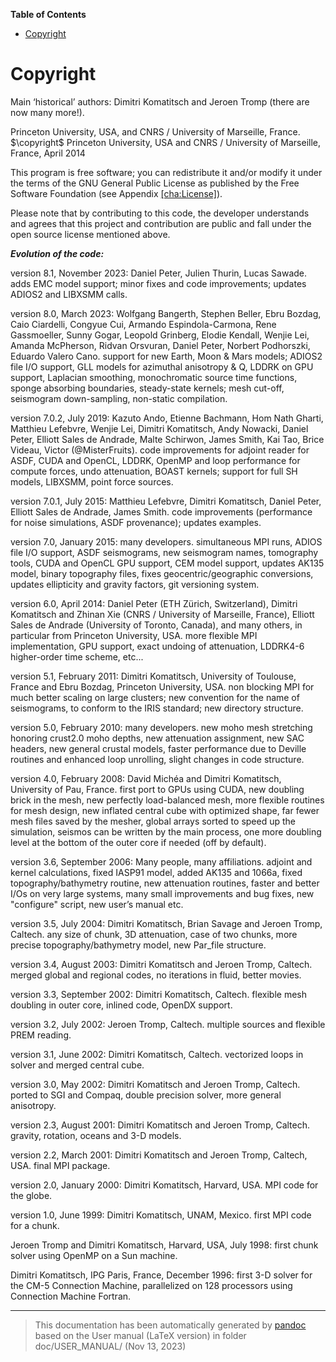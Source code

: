 **Table of Contents**

- [Copyright](#cha:Copyright)

Copyright
=========

Main ‘historical’ authors: Dimitri Komatitsch and Jeroen Tromp (there are now many more!).

Princeton University, USA, and CNRS / University of Marseille, France. $\copyright$ Princeton University, USA and CNRS / University of Marseille, France, April 2014

This program is free software; you can redistribute it and/or modify it under the terms of the GNU General Public License as published by the Free Software Foundation (see Appendix [\[cha:License\]](#cha:License)).

Please note that by contributing to this code, the developer understands and agrees that this project and contribution are public and fall under the open source license mentioned above.

***Evolution of the code:***

version 8.1, November 2023: Daniel Peter, Julien Thurin, Lucas Sawade. adds EMC model support; minor fixes and code improvements; updates ADIOS2 and LIBXSMM calls.

version 8.0, March 2023: Wolfgang Bangerth, Stephen Beller, Ebru Bozdag, Caio Ciardelli, Congyue Cui, Armando Espindola-Carmona, Rene Gassmoeller, Sunny Gogar, Leopold Grinberg, Elodie Kendall, Wenjie Lei, Amanda McPherson, Ridvan Orsvuran, Daniel Peter, Norbert Podhorszki, Eduardo Valero Cano. support for new Earth, Moon & Mars models; ADIOS2 file I/O support, GLL models for azimuthal anisotropy & Q, LDDRK on GPU support, Laplacian smoothing, monochromatic source time functions, sponge absorbing boundaries, steady-state kernels; mesh cut-off, seismogram down-sampling, non-static compilation.

version 7.0.2, July 2019: Kazuto Ando, Etienne Bachmann, Hom Nath Gharti, Matthieu Lefebvre, Wenjie Lei, Dimitri Komatitsch, Andy Nowacki, Daniel Peter, Elliott Sales de Andrade, Malte Schirwon, James Smith, Kai Tao, Brice Videau, Victor (@MisterFruits). code improvements for adjoint reader for ASDF, CUDA and OpenCL, LDDRK, OpenMP and loop performance for compute forces, undo attenuation, BOAST kernels; support for full SH models, LIBXSMM, point force sources.

version 7.0.1, July 2015: Matthieu Lefebvre, Dimitri Komatitsch, Daniel Peter, Elliott Sales de Andrade, James Smith. code improvements (performance for noise simulations, ASDF provenance); updates examples.

version 7.0, January 2015: many developers. simultaneous MPI runs, ADIOS file I/O support, ASDF seismograms, new seismogram names, tomography tools, CUDA and OpenCL GPU support, CEM model support, updates AK135 model, binary topography files, fixes geocentric/geographic conversions, updates ellipticity and gravity factors, git versioning system.

version 6.0, April 2014: Daniel Peter (ETH Zürich, Switzerland), Dimitri Komatitsch and Zhinan Xie (CNRS / University of Marseille, France), Elliott Sales de Andrade (University of Toronto, Canada), and many others, in particular from Princeton University, USA. more flexible MPI implementation, GPU support, exact undoing of attenuation, LDDRK4-6 higher-order time scheme, etc...

version 5.1, February 2011: Dimitri Komatitsch, University of Toulouse, France and Ebru Bozdag, Princeton University, USA. non blocking MPI for much better scaling on large clusters; new convention for the name of seismograms, to conform to the IRIS standard; new directory structure.

version 5.0, February 2010: many developers. new moho mesh stretching honoring crust2.0 moho depths, new attenuation assignment, new SAC headers, new general crustal models, faster performance due to Deville routines and enhanced loop unrolling, slight changes in code structure.

version 4.0, February 2008: David Michéa and Dimitri Komatitsch, University of Pau, France. first port to GPUs using CUDA, new doubling brick in the mesh, new perfectly load-balanced mesh, more flexible routines for mesh design, new inflated central cube with optimized shape, far fewer mesh files saved by the mesher, global arrays sorted to speed up the simulation, seismos can be written by the main process, one more doubling level at the bottom of the outer core if needed (off by default).

version 3.6, September 2006: Many people, many affiliations. adjoint and kernel calculations, fixed IASP91 model, added AK135 and 1066a, fixed topography/bathymetry routine, new attenuation routines, faster and better I/Os on very large systems, many small improvements and bug fixes, new "configure" script, new user’s manual etc.

version 3.5, July 2004: Dimitri Komatitsch, Brian Savage and Jeroen Tromp, Caltech. any size of chunk, 3D attenuation, case of two chunks, more precise topography/bathymetry model, new Par_file structure.

version 3.4, August 2003: Dimitri Komatitsch and Jeroen Tromp, Caltech. merged global and regional codes, no iterations in fluid, better movies.

version 3.3, September 2002: Dimitri Komatitsch, Caltech. flexible mesh doubling in outer core, inlined code, OpenDX support.

version 3.2, July 2002: Jeroen Tromp, Caltech. multiple sources and flexible PREM reading.

version 3.1, June 2002: Dimitri Komatitsch, Caltech. vectorized loops in solver and merged central cube.

version 3.0, May 2002: Dimitri Komatitsch and Jeroen Tromp, Caltech. ported to SGI and Compaq, double precision solver, more general anisotropy.

version 2.3, August 2001: Dimitri Komatitsch and Jeroen Tromp, Caltech. gravity, rotation, oceans and 3-D models.

version 2.2, March 2001: Dimitri Komatitsch and Jeroen Tromp, Caltech, USA. final MPI package.

version 2.0, January 2000: Dimitri Komatitsch, Harvard, USA. MPI code for the globe.

version 1.0, June 1999: Dimitri Komatitsch, UNAM, Mexico. first MPI code for a chunk.

Jeroen Tromp and Dimitri Komatitsch, Harvard, USA, July 1998: first chunk solver using OpenMP on a Sun machine.

Dimitri Komatitsch, IPG Paris, France, December 1996: first 3-D solver for the CM-5 Connection Machine, parallelized on 128 processors using Connection Machine Fortran.

-----
> This documentation has been automatically generated by [pandoc](http://www.pandoc.org)
> based on the User manual (LaTeX version) in folder doc/USER_MANUAL/
> (Nov 13, 2023)

